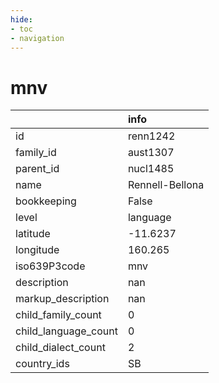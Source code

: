 ```yaml
---
hide:
- toc
- navigation
---
```

# mnv
|                      | info            |
|:---------------------|:----------------|
| id                   | renn1242        |
| family_id            | aust1307        |
| parent_id            | nucl1485        |
| name                 | Rennell-Bellona |
| bookkeeping          | False           |
| level                | language        |
| latitude             | -11.6237        |
| longitude            | 160.265         |
| iso639P3code         | mnv             |
| description          | nan             |
| markup_description   | nan             |
| child_family_count   | 0               |
| child_language_count | 0               |
| child_dialect_count  | 2               |
| country_ids          | SB              |